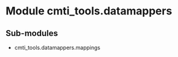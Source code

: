 Module cmti_tools.datamappers
=============================

Sub-modules
-----------
* cmti_tools.datamappers.mappings